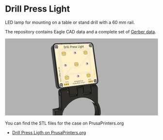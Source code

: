 # Drill Press Light
 
LED lamp for mounting on a table or stand drill with a 60 mm rail.


The repository contains Eagle CAD data and a complete set of [Gerber data](https://github.com/100prznt/OptiDrill_Lamp/blob/main/LedPanel/LedPanel_v010__GERBER.zip?raw=true).

![Rendering_ASY_OptiDrill_Lamp](Rendering_ASY_OptiDrill_Lamp.png)


You can find the STL files for the case on PrusaPrinters.org
* [Drill Press Ligth on PrusaPrinters.org](https://www.prusaprinters.org/de/prints/125545-drill-press-light)
